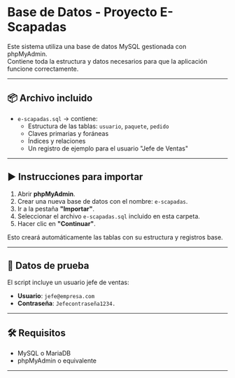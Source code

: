 # Base de Datos - Proyecto E-Scapadas

Este sistema utiliza una base de datos MySQL gestionada con phpMyAdmin.  
Contiene toda la estructura y datos necesarios para que la aplicación funcione correctamente.

---

## 📦 Archivo incluido

- `e-scapadas.sql` → contiene:
  - Estructura de las tablas: `usuario`, `paquete`, `pedido`
  - Claves primarias y foráneas
  - Índices y relaciones
  - Un registro de ejemplo para el usuario "Jefe de Ventas"

---

## ▶️ Instrucciones para importar

1. Abrir **phpMyAdmin**.
2. Crear una nueva base de datos con el nombre: `e-scapadas`.
3. Ir a la pestaña **"Importar"**.
4. Seleccionar el archivo `e-scapadas.sql` incluido en esta carpeta.
5. Hacer clic en **"Continuar"**.

Esto creará automáticamente las tablas con su estructura y registros base.

---

## 🧪 Datos de prueba

El script incluye un usuario jefe de ventas:

- **Usuario**: `jefe@empresa.com`
- **Contraseña**: `Jefecontraseña1234.`  

---

## 🛠️ Requisitos

- MySQL o MariaDB
- phpMyAdmin o equivalente

---
